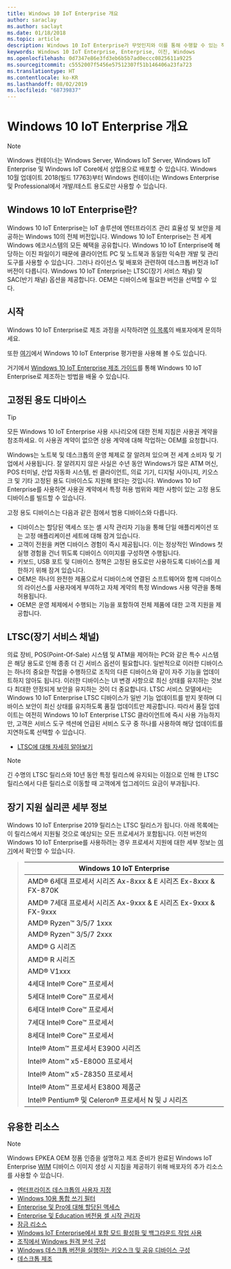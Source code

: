 ```yaml
---
title: Windows 10 IoT Enterprise 개요
author: saraclay
ms.author: saclayt
ms.date: 01/18/2018
ms.topic: article
description: Windows 10 IoT Enterprise가 무엇인지와 이를 통해 수행할 수 있는 작업에 대해 알아봅니다.
keywords: Windows 10 IoT Enterprise, Enterprise, 이진, Windows
ms.openlocfilehash: 0d7347e86e3fd3eb6b5b7ad0eccc0825611a9225
ms.sourcegitcommit: c5552007f5456e57512307f51b146406a23fa723
ms.translationtype: HT
ms.contentlocale: ko-KR
ms.lasthandoff: 08/02/2019
ms.locfileid: "68739837"
---
```

# <a name="an-overview-of-windows-10-iot-enterprise"></a>Windows 10 IoT Enterprise 개요

> [!NOTE]
> Windows 컨테이너는 Windows Server, Windows IoT Server, Windows IoT Enterprise 및 Windows IoT Core에서 상업용으로 배포할 수 있습니다.  Windows 10월 업데이트 2018(빌드 17763)부터 Windows 컨테이너는 Windows Enterprise 및 Professional에서 개발/테스트 용도로만 사용할 수 있습니다.

## <a name="what-is-windows-10-iot-enterprise"></a>Windows 10 IoT Enterprise란?
Windows 10 IoT Enterprise는 IoT 솔루션에 엔터프라이즈 관리 효율성 및 보안을 제공하는 Windows 10의 전체 버전입니다. Windows 10 IoT Enterprise는 전 세계 Windows 에코시스템의 모든 혜택을 공유합니다. Windows 10 IoT Enterprise에 해당하는 이진 파일이기 때문에 클라이언트 PC 및 노트북과 동일한 익숙한 개발 및 관리 도구를 사용할 수 있습니다.  그러나 라이선스 및 배포와 관련하여 데스크톱 버전과 IoT 버전이 다릅니다. Windows 10 IoT Enterprise는 LTSC(장기 서비스 채널) 및 SAC(반기 채널) 옵션을 제공합니다. OEM은 디바이스에 필요한 버전을 선택할 수 있다.

## <a name="getting-started"></a>시작 

Windows 10 IoT Enterprise로 제조 과정을 시작하려면 [이 목록](https://go.microsoft.com/fwlink/?linkid=2094697)의 배포자에게 문의하세요.

또한 [여기](https://www.microsoft.com/en-us/evalcenter/evaluate-windows-10-enterprise)에서 Windows 10 IoT Enterprise 평가판을 사용해 볼 수도 있습니다.

거기에서 [Windows 10 IoT Enterprise 제조 가이드](https://docs.microsoft.com/en-us/windows-hardware/manufacture/desktop/iot-ent-overview)를 통해 Windows 10 IoT Enterprise로 제조하는 방법을 배울 수 있습니다. 

## <a name="fixed-purpose-devices"></a>고정된 용도 디바이스 

> [!TIP]
> 모든 Windows 10 IoT Enterprise 사용 시나리오에 대한 전체 지침은 사용권 계약을 참조하세요. 이 사용권 계약이 없으면 상용 계약에 대해 작업하는 OEM를 요청합니다. 

Windows는 노트북 및 데스크톱의 운영 체제로 잘 알려져 있으며 전 세계 소비자 및 기업에서 사용됩니다.  잘 알려지지 않은 사실은 수년 동안 Windows가 많은 ATM 머신, POS 터미널, 산업 자동화 시스템, 씬 클라이언트, 의료 기기, 디지털 사이니지, 키오스크 및 기타 고정된 용도 디바이스도 지원해 왔다는 것입니다.  Windows 10 IoT Enterprise를 사용하면 사용권 계약에서 특정 허용 범위와 제한 사항이 있는 고정 용도 디바이스를 빌드할 수 있습니다.  

고정 용도 디바이스는 다음과 같은 점에서 범용 디바이스와 다릅니다.  
* 디바이스는 할당된 액세스 또는 셸 시작 관리자 기능을 통해 단일 애플리케이션 또는 고정 애플리케이션 세트에 대해 잠겨 있습니다.  
* 고객이 전원을 켜면 디바이스 경험이 즉시 제공됩니다. 이는 정상적인 Windows 첫 실행 경험을 건너 뛰도록 디바이스 이미지를 구성하면 수행됩니다. 
* 키보드, USB 포트 및 디바이스 정책은 고정된 용도로만 사용하도록 디바이스를 제한하기 위해 잠겨 있습니다.  
* OEM은 하나의 완전한 제품으로서 디바이스에 연결된 소프트웨어와 함께 디바이스의 라이선스를 사용자에게 부여하고 자체 계약의 특정 Windows 사용 약관을 통해 허용됩니다.
* OEM은 운영 체제에서 수행되는 기능을 포함하여 전체 제품에 대한 고객 지원을 제공합니다.

## <a name="long-term-servicing-channel-ltsc"></a>LTSC(장기 서비스 채널)

의료 장비, POS(Point-Of-Sale) 시스템 및 ATM을 제어하는 PC와 같은 특수 시스템은 해당 용도로 인해 종종 더 긴 서비스 옵션이 필요합니다. 일반적으로 이러한 디바이스는 하나의 중요한 작업을 수행하므로 조직의 다른 디바이스와 같이 자주 기능을 업데이트하지 않아도 됩니다. 이러한 디바이스는 UI 변경 사항으로 최신 상태를 유지하는 것보다 최대한 안정되게 보안을 유지하는 것이 더 중요합니다. LTSC 서비스 모델에서는 Windows 10 IoT Enterprise LTSC 디바이스가 일반 기능 업데이트를 받지 못하며 디바이스 보안이 최신 상태를 유지하도록 품질 업데이트만 제공합니다. 따라서 품질 업데이트는 여전히 Windows 10 IoT Enterprise LTSC 클라이언트에 즉시 사용 가능하지만, 고객은 서비스 도구 섹션에 언급된 서비스 도구 중 하나를 사용하여 해당 업데이트를 지연하도록 선택할 수 있습니다.

* [LTSC에 대해 자세히 알아보기](https://docs.microsoft.com/windows/deployment/update/waas-overview#long-term-servicing-channel)

> [!NOTE]
> 긴 수명의 LTSC 릴리스와 10년 동안 특정 릴리스에 유지되는 이점으로 인해 한 LTSC 릴리스에서 다른 릴리스로 이동할 때 고객에게 업그레이드 요금이 부과됩니다.

## <a name="long-term-support-silicon-details"></a>장기 지원 실리콘 세부 정보

Windows 10 IoT Enterprise 2019 릴리스는 LTSC 릴리스가 됩니다. 아래 목록에는 이 릴리스에서 지원될 것으로 예상되는 모든 프로세서가 포함됩니다. 이전 버전의 Windows 10 IoT Enterprise를 사용하려는 경우 프로세서 지원에 대한 세부 정보는 [여기](https://docs.microsoft.com/windows-hardware/design/minimum/windows-processor-requirements#windows-iot-enterprise--embedded-processor-table)에서 확인할 수 있습니다.

> | Windows 10 IoT Enterprise  |
> |-------------|
> | AMD® 6세대 프로세서 시리즈 Ax-8xxx & E 시리즈 Ex-8xxx & FX-870K | 
> | AMD® 7세대 프로세서 시리즈 Ax-9xxx & E 시리즈 Ex-9xxx & FX-9xxx | 
> | AMD® Ryzen™ 3/5/7 1xxx | 
> | AMD® Ryzen™ 3/5/7 2xxx | 
> | AMD® G 시리즈 | 
> | AMD® R 시리즈 | 
> | AMD® V1xxx | 
> | 4세대 Intel® Core™ 프로세서 | 
> | 5세대 Intel® Core™ 프로세서 |
> | 6세대 Intel® Core™ 프로세서 |
> | 7세대 Intel® Core™ 프로세서 |
> | 8세대 Intel® Core™ 프로세서 |
> | Intel® Atom™ 프로세서 E3900 시리즈 |
> | Intel® Atom™ x5-E8000 프로세서 |
> | Intel® Atom™ x5-Z8350 프로세서 |
> | Intel® Atom™ 프로세서 E3800 제품군 |
> | Intel® Pentium® 및 Celeron® 프로세서 N 및 J 시리즈 |

## <a name="helpful-resources"></a>유용한 리소스
> [!NOTE]
> Windows EPKEA OEM 정품 인증을 설명하고 제조 준비가 완료된 Windows IoT Enterprise [WIM](https://msdn.microsoft.com/library/windows/desktop/dd861280.aspx) 디바이스 이미지 생성 시 지침을 제공하기 위해 배포자의 추가 리소스를 사용할 수 있습니다.

* [엔터프라이즈 데스크톱의 사용자 지정](https://docs.microsoft.com/windows-hardware/customize/enterprise/enterprise-custom-portal)
* [Windows 10용 통합 쓰기 필터](https://docs.microsoft.com/windows-hardware/customize/enterprise/unified-write-filter)
* [Enterprise 및 Pro에 대해 할당된 액세스](https://docs.microsoft.com/windows-hardware/customize/enterprise/assigned-access)
* [Enterprise 및 Education 버전용 셸 시작 관리자](https://docs.microsoft.com/windows-hardware/customize/enterprise/shell-launcher)
* [잠금 리소스](https://docs.microsoft.com/windows-hardware/customize/enterprise/create-a-kiosk-image) 
* [Windows IoT Enterprise에서 포함 모드 활성화 및 백그라운드 작업 사용](https://docs.microsoft.com/windows/iot-core/develop-your-app/embeddedmode)
* [조직에서 Windows 원격 분석 구성](https://docs.microsoft.com/windows/configuration/configure-windows-telemetry-in-your-organization )
* [Windows 데스크톱 버전을 실행하는 키오스크 및 공유 디바이스 구성](https://docs.microsoft.com/windows/configuration/kiosk-shared-pc)
* [데스크톱 제조](https://docs.microsoft.com/windows-hardware/manufacture/desktop/)
